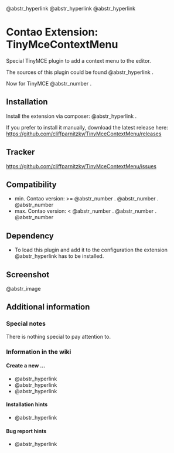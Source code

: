 @abstr_hyperlink @abstr_hyperlink @abstr_hyperlink 

# Contao Extension: TinyMceContextMenu

Special TinyMCE plugin to add a context menu to the editor.

The sources of this plugin could be found @abstr_hyperlink .

Now for TinyMCE @abstr_number .

## Installation

Install the extension via composer: @abstr_hyperlink .

If you prefer to install it manually, download the latest release here: https://github.com/cliffparnitzky/TinyMceContextMenu/releases

## Tracker

https://github.com/cliffparnitzky/TinyMceContextMenu/issues

## Compatibility

  * min. Contao version: >= @abstr_number . @abstr_number . @abstr_number 
  * max. Contao version: < @abstr_number . @abstr_number . @abstr_number 



## Dependency

  * To load this plugin and add it to the configuration the extension @abstr_hyperlink has to be installed.



## Screenshot

@abstr_image 

## Additional information

### Special notes

There is nothing special to pay attention to.

### Information in the wiki

#### Create a new ...

  * @abstr_hyperlink 
  * @abstr_hyperlink 
  * @abstr_hyperlink 



#### Installation hints

  * @abstr_hyperlink 



#### Bug report hints

  * @abstr_hyperlink 


